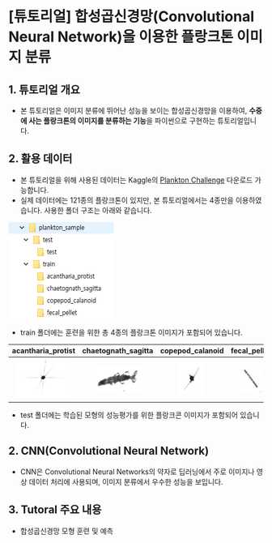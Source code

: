 # [튜토리얼] 합성곱신경망(Convolutional Neural Network)을 이용한 플랑크톤 이미지 분류

## 1. 튜토리얼 개요
  - 본 튜토리얼은 이미지 분류에 뛰어난 성능을 보이는 합성곱신경망을 이용하여, **수중에 사는 플랑크톤의 이미지를 분류하는 기능**을 파이썬으로 구현하는 튜토리얼입니다.  

## 2. 활용 데이터
  - 본 튜토리얼을 위해 사용된 데이터는 Kaggle의 [Plankton Challenge](https://www.kaggle.com/c/plankton-challenge/data) 다운로드 가능합니다.
  - 실제 데이터에는 121종의 플랑크톤이 있지만, 본 튜토리얼에서는 4종만을 이용하였습니다. 사용한 폴더 구조는 아래와 같습니다.

![](./folder_structure.png)

  - train 폴더에는 훈련을 위한 총 4종의 플랑크톤 이미지가 포함되어 있습니다.

|acantharia_protist|chaetognath_sagitta|copepod_calanoid|fecal_pellet|
|:---:|:---:|:---:|:---:|
|![](./acantharia_protist1.jpg)|![](./chaetognath_sagitta1.jpg)|![](./copepod_calanoid1.jpg)|![](./fecal_pellet1.jpg)|
    
  - test 폴더에는 학습된 모형의 성능평가를 위한 플랑크콘 이미지가 포함되어 있습니다. 
  
## 2. CNN(Convolutional Neural Network)
  - CNN은 Convolutional Neural Networks의 약자로 딥러닝에서 주로 이미지나 영상 데이터 처리에 사용되며, 이미지 분류에서 우수한 성능을 보입니다.

## 3. Tutoral 주요 내용
  - 합성곱신경망 모형 훈련 및 예측
